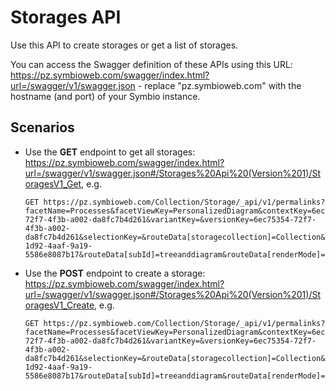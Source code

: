 # Storages API

Use this API to create storages or get a list of storages.

You can access the Swagger definition of these APIs using this URL: https://pz.symbioweb.com/swagger/index.html?url=/swagger/v1/swagger.json - replace "pz.symbioweb.com" with the hostname (and port) of your Symbio instance.

## Scenarios

- Use the **GET** endpoint to get all storages: https://pz.symbioweb.com/swagger/index.html?url=/swagger/v1/swagger.json#/Storages%20Api%20(Version%201)/StoragesV1_Get, e.g.
  ```
  GET https://pz.symbioweb.com/Collection/Storage/_api/v1/permalinks?facetName=Processes&facetViewKey=PersonalizedDiagram&contextKey=6ec75354-72f7-4f3b-a002-da8fc7b4d261&variantKey=&versionKey=6ec75354-72f7-4f3b-a002-da8fc7b4d261&selectionKey=&routeData[storagecollection]=Collection&routeData[tenant]=Storage&routeData[data]=editor&routeData[lcid]=1033&routeData[controller]=Facet&routeData[action]=Index&routeData[extension]=html&routeData[id]=Processes&routeData[area]=BasePlugin&routeData[routeName]=BasePlugin_default_extension&routeData[preview]=false&routeData[compilationId]=38428a2e-1d92-4aaf-9a19-5586e8087b17&routeData[subId]=treeanddiagram&routeData[renderMode]=Detailed
  ```

- Use the **POST** endpoint to create a storage: https://pz.symbioweb.com/swagger/index.html?url=/swagger/v1/swagger.json#/Storages%20Api%20(Version%201)/StoragesV1_Create, e.g.
  ```
  GET https://pz.symbioweb.com/Collection/Storage/_api/v1/permalinks?facetName=Processes&facetViewKey=PersonalizedDiagram&contextKey=6ec75354-72f7-4f3b-a002-da8fc7b4d261&variantKey=&versionKey=6ec75354-72f7-4f3b-a002-da8fc7b4d261&selectionKey=&routeData[storagecollection]=Collection&routeData[tenant]=Storage&routeData[data]=editor&routeData[lcid]=1033&routeData[controller]=Facet&routeData[action]=Index&routeData[extension]=html&routeData[id]=Processes&routeData[area]=BasePlugin&routeData[routeName]=BasePlugin_default_extension&routeData[preview]=false&routeData[compilationId]=38428a2e-1d92-4aaf-9a19-5586e8087b17&routeData[subId]=treeanddiagram&routeData[renderMode]=Detailed
  ```